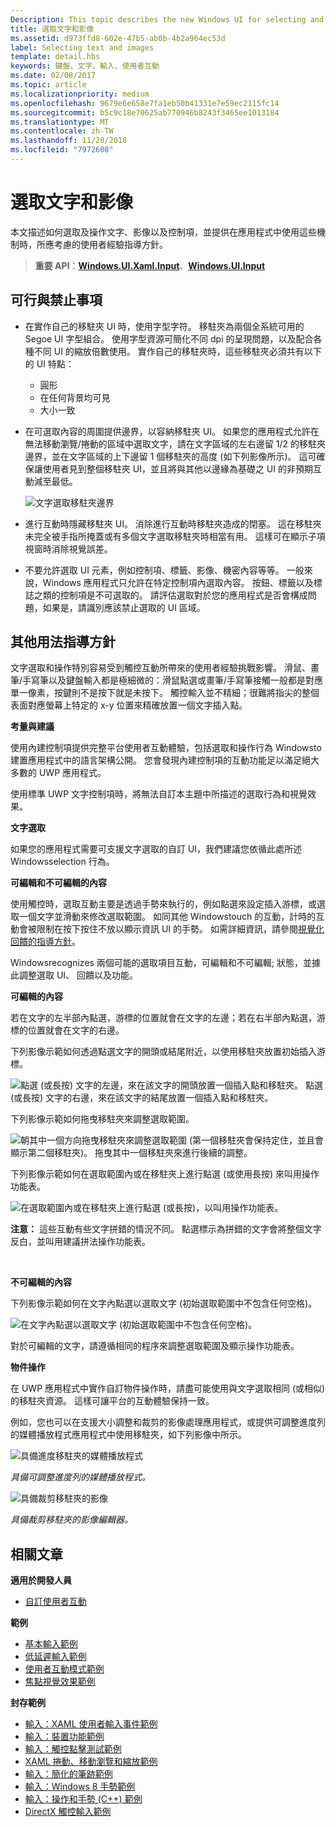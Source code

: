 ```yaml
---
Description: This topic describes the new Windows UI for selecting and manipulating text, images, and controls and provides user experience guidelines that should be considered when using these new selection and manipulation mechanisms in your UWP app.
title: 選取文字和影像
ms.assetid: d973ffd8-602e-47b5-ab0b-4b2a964ec53d
label: Selecting text and images
template: detail.hbs
keywords: 鍵盤、文字、輸入、使用者互動
ms.date: 02/08/2017
ms.topic: article
ms.localizationpriority: medium
ms.openlocfilehash: 9679e6e658e7fa1eb50b41331e7e59ec2115fc14
ms.sourcegitcommit: b5c9c18e70625ab770946b8243f3465ee1013184
ms.translationtype: MT
ms.contentlocale: zh-TW
ms.lasthandoff: 11/28/2018
ms.locfileid: "7972608"
---
```

# <a name="selecting-text-and-images"></a>選取文字和影像


本文描述如何選取及操作文字、影像以及控制項，並提供在應用程式中使用這些機制時，所應考慮的使用者經驗指導方針。

> **重要 API**：[**Windows.UI.Xaml.Input**](https://msdn.microsoft.com/library/windows/apps/br227994)、[**Windows.UI.Input**](https://msdn.microsoft.com/library/windows/apps/br242084)
 


## <a name="dos-and-donts"></a>可行與禁止事項


-   在實作自己的移駐夾 UI 時，使用字型字符。 移駐夾為兩個全系統可用的 Segoe UI 字型組合。 使用字型資源可簡化不同 dpi 的呈現問題，以及配合各種不同 UI 的縮放倍數使用。 實作自己的移駐夾時，這些移駐夾必須共有以下的 UI 特點：

    -   圓形
    -   在任何背景均可見
    -   大小一致
-   在可選取內容的周圍提供邊界，以容納移駐夾 UI。 如果您的應用程式允許在無法移動瀏覽/捲動的區域中選取文字，請在文字區域的左右邊留 1/2 的移駐夾邊界，並在文字區域的上下邊留 1 個移駐夾的高度 (如下列影像所示)。 這可確保讓使用者見到整個移駐夾 UI，並且將與其他以邊緣為基礎之 UI 的非預期互動減至最低。

    ![文字選取移駐夾邊界](images/textselection-gripper-margins.png)

-   進行互動時隱藏移駐夾 UI。 消除進行互動時移駐夾造成的閉塞。 這在移駐夾未完全被手指所掩蓋或有多個文字選取移駐夾時相當有用。 這樣可在顯示子項視窗時消除視覺誤差。

-   不要允許選取 UI 元素，例如控制項、標籤、影像、機密內容等等。 一般來說，Windows 應用程式只允許在特定控制項內選取內容。 按鈕、標籤以及標誌之類的控制項是不可選取的。 請評估選取對於您的應用程式是否會構成問題，如果是，請識別應該禁止選取的 UI 區域。 

## <a name="additional-usage-guidance"></a>其他用法指導方針


文字選取和操作特別容易受到觸控互動所帶來的使用者經驗挑戰影響。 滑鼠、畫筆/手寫筆以及鍵盤輸入都是極細微的：滑鼠點選或畫筆/手寫筆接觸一般都是對應單一像素，按鍵則不是按下就是未按下。 觸控輸入並不精細；很難將指尖的整個表面對應螢幕上特定的 x-y 位置來精確放置一個文字插入點。

**考量與建議**

使用內建控制項提供完整平台使用者互動體驗，包括選取和操作行為 Windowsto 建置應用程式中的語言架構公開。 您會發現內建控制項的互動功能足以滿足絕大多數的 UWP 應用程式。

使用標準 UWP 文字控制項時，將無法自訂本主題中所描述的選取行為和視覺效果。

**文字選取**

如果您的應用程式需要可支援文字選取的自訂 UI，我們建議您依循此處所述 Windowsselection 行為。

**可編輯和不可編輯的內容**


使用觸控時，選取互動主要是透過手勢來執行的，例如點選來設定插入游標，或選取一個文字並滑動來修改選取範圍。 如同其他 Windowstouch 的互動，計時的互動會被限制在按下按住不放以顯示資訊 UI 的手勢。 如需詳細資訊，請參閱[視覺化回饋的指導方針](guidelines-for-visualfeedback.md)。

Windowsrecognizes 兩個可能的選取項目互動，可編輯和不可編輯; 狀態，並據此調整選取 UI、 回饋以及功能。

**可編輯的內容**

若在文字的左半部內點選，游標的位置就會在文字的左邊；若在右半部內點選，游標的位置就會在文字的右邊。

下列影像示範如何透過點選文字的開頭或結尾附近，以使用移駐夾放置初始插入游標。

![點選 (或長按) 文字的左邊，來在該文字的開頭放置一個插入點和移駐夾。 點選 (或長按) 文字的右邊，來在該文字的結尾放置一個插入點和移駐夾。](images/textselection-place-caret.png)

下列影像示範如何拖曳移駐夾來調整選取範圍。

![朝其中一個方向拖曳移駐夾來調整選取範圍 (第一個移駐夾會保持定住，並且會顯示第二個移駐夾)。 拖曳其中一個移駐夾來進行後續的調整。](images/adjust-selection.png)

下列影像示範如何在選取範圍內或在移駐夾上進行點選 (或使用長按) 來叫用操作功能表。

![在選取範圍內或在移駐夾上進行點選 (或長按)，以叫用操作功能表。](images/textselection-show-context.png)

**注意：** 這些互動有些文字拼錯的情況不同。 點選標示為拼錯的文字會將整個文字反白，並叫用建議拼法操作功能表。

 

**不可編輯的內容**

下列影像示範如何在文字內點選以選取文字 (初始選取範圍中不包含任何空格)。

![在文字內點選以選取文字 (初始選取範圍中不包含任何空格)。](images/select-word.png)

對於可編輯的文字，請遵循相同的程序來調整選取範圍及顯示操作功能表。

**物件操作**

在 UWP 應用程式中實作自訂物件操作時，請盡可能使用與文字選取相同 (或相似) 的移駐夾資源。 這樣可讓平台的互動體驗保持一致。

例如，您也可以在支援大小調整和裁剪的影像處理應用程式，或提供可調整進度列的媒體播放程式應用程式中使用移駐夾，如下列影像中所示。

![具備進度移駐夾的媒體播放程式](images/gripper-mediaplayer.png)

*具備可調整進度列的媒體播放程式。*

![具備裁剪移駐夾的影像](images/gripper-imagemanip.png)

*具備裁剪移駐夾的影像編輯器。*

## <a name="related-articles"></a>相關文章



**適用於開發人員**
* [自訂使用者互動](https://msdn.microsoft.com/library/windows/apps/mt185599)

**範例**
* [基本輸入範例](https://go.microsoft.com/fwlink/p/?LinkID=620302)
* [低延遲輸入範例](https://go.microsoft.com/fwlink/p/?LinkID=620304)
* [使用者互動模式範例](https://go.microsoft.com/fwlink/p/?LinkID=619894)
* [焦點視覺效果範例](https://go.microsoft.com/fwlink/p/?LinkID=619895)

**封存範例**
* [輸入：XAML 使用者輸入事件範例](https://go.microsoft.com/fwlink/p/?linkid=226855)
* [輸入：裝置功能範例](https://go.microsoft.com/fwlink/p/?linkid=231530)
* [輸入：觸控點擊測試範例](https://go.microsoft.com/fwlink/p/?linkid=231590)
* [XAML 捲動、移動瀏覽和縮放範例](https://go.microsoft.com/fwlink/p/?linkid=251717)
* [輸入：簡化的筆跡範例](https://go.microsoft.com/fwlink/p/?linkid=246570)
* [輸入：Windows 8 手勢範例](https://go.microsoft.com/fwlink/p/?LinkId=264995)
* [輸入：操作和手勢 (C++) 範例](https://go.microsoft.com/fwlink/p/?linkid=231605)
* [DirectX 觸控輸入範例](https://go.microsoft.com/fwlink/p/?LinkID=231627)
 

 




